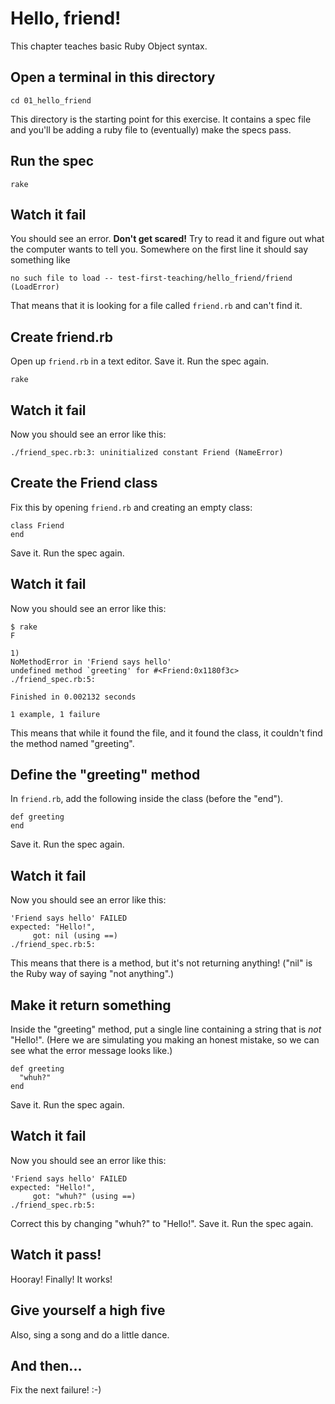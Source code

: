 # Hello, friend!

This chapter teaches basic Ruby Object syntax.

## Open a terminal in this directory

    cd 01_hello_friend

This directory is the starting point for this exercise. It contains a spec file and you'll be adding a ruby file to (eventually) make the specs pass.

## Run the spec

    rake

## Watch it fail

You should see an error. **Don't get scared!** Try to read it and figure out what the computer wants to tell you. Somewhere on the first line it should say something like

    no such file to load -- test-first-teaching/hello_friend/friend (LoadError)

That means that it is looking for a file called `friend.rb` and can't find it.

## Create friend.rb

Open up `friend.rb` in a text editor. Save it. Run the spec again.

    rake

## Watch it fail

Now you should see an error like this:

    ./friend_spec.rb:3: uninitialized constant Friend (NameError)

## Create the Friend class

Fix this by opening `friend.rb` and creating an empty class:

    class Friend
    end

Save it. Run the spec again.

## Watch it fail

Now you should see an error like this:

    $ rake
    F

    1)
    NoMethodError in 'Friend says hello'
    undefined method `greeting' for #<Friend:0x1180f3c>
    ./friend_spec.rb:5:

    Finished in 0.002132 seconds

    1 example, 1 failure

This means that while it found the file, and it found the class, it couldn't find the method named "greeting".

## Define the "greeting" method

In `friend.rb`, add the following inside the class (before the "end").

    def greeting
    end

Save it. Run the spec again.

## Watch it fail

Now you should see an error like this:

    'Friend says hello' FAILED
    expected: "Hello!",
         got: nil (using ==)
    ./friend_spec.rb:5:

This means that there is a method, but it's not returning anything! ("nil" is the Ruby way of saying "not anything".)

## Make it return something

Inside the "greeting" method, put a single line containing a string that is *not* "Hello!". (Here we are simulating you making an honest mistake, so we can see what the error message looks like.)

    def greeting
      "whuh?"
    end

Save it. Run the spec again.

## Watch it fail

Now you should see an error like this:

    'Friend says hello' FAILED
    expected: "Hello!",
         got: "whuh?" (using ==)
    ./friend_spec.rb:5:

Correct this by changing "whuh?" to "Hello!". Save it. Run the spec again.

## Watch it pass!

Hooray! Finally! It works!

## Give yourself a high five

Also, sing a song and do a little dance.

## And then...

Fix the next failure! :-)

